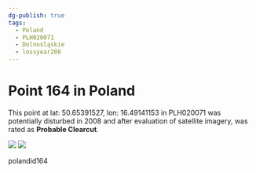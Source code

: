 ```yaml
---
dg-publish: true
tags:
  - Poland
  - PLH020071
  - Dolnośląskie
  - lossyear208
---
```


# Point 164 in Poland

This point at lat: 50.65391527, lon: 16.49141153 in PLH020071 was potentially disturbed in 2008 and after evaluation of satellite imagery, was rated as **Probable Clearcut**.

<div class='juxtapose' data-showcredits='false'>
<img src='https://baserow-backend-production20240528124524339000000001.s3.amazonaws.com/user_files/vHOyVPI4U7tGhGA93qC9N1VGTwgEo5Gy_fd26941d496d8158dc533515e171314fe7b17a65637284706f37b5551e55b7d2.png' data-label='October 2003' />
<img src='https://baserow-backend-production20240528124524339000000001.s3.amazonaws.com/user_files/hAJUA382xX5Y7ymKEgyX1wiXe5AKzvjO_e40cb1f47efed4c80affe8f576b77449208af3fab881aad2f2853586bbb8b38d.png' data-label='October 2013' />
</div>

polandid164